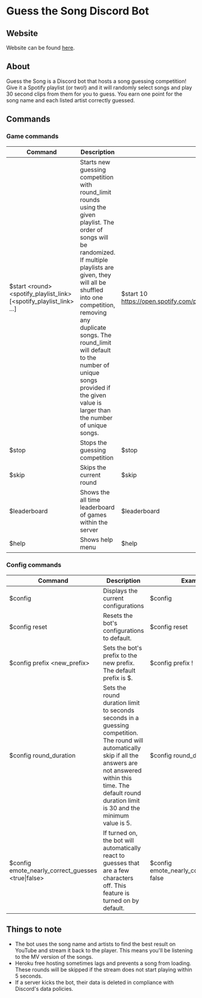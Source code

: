 # Guess the Song Discord Bot

## Website

Website can be found [here](https://hayeselnut.github.io/guess-the-song-discord-bot/).

## About
Guess the Song is a Discord bot that hosts a song guessing competition! Give it a Spotify playlist (or two!) and it will randomly select songs and play 30 second clips from them for you to guess. You earn one point for the song name and each listed artist correctly guessed.

## Commands

### Game commands
| Command                                                              | Description                                                                                                                                                                                                                                                                                                                                                               | Example                                                            |
|----------------------------------------------------------------------|---------------------------------------------------------------------------------------------------------------------------------------------------------------------------------------------------------------------------------------------------------------------------------------------------------------------------------------------------------------------------|--------------------------------------------------------------------|
| $start &lt;round&gt; &lt;spotify_playlist_link&gt; [&lt;spotify_playlist_link&gt; ...] | Starts new guessing competition with round_limit rounds using the given playlist. The order of songs will be randomized. If multiple playlists are given, they will all be shuffled into one competition, removing any duplicate songs. The round_limit will default to the number of unique songs provided if the given value is larger than the number of unique songs. | $start 10 https://open.spotify.com/playlist/37i9dQZF1DXcBWIGoYBM5M |
| $stop                                                                | Stops the guessing competition                                                                                                                                                                                                                                                                                                                                            | $stop                                                              |
| $skip                                                                | Skips the current round                                                                                                                                                                                                                                                                                                                                                   | $skip                                                              |
| $leaderboard                                                         | Shows the all time leaderboard of games within the server                                                                                                                                                                                                                                                                                                                 | $leaderboard                                                       |
| $help                                                                | Shows help menu                                                                                                                                                                                                                                                                                                                                                           | $help                                                              |

### Config commands
| Command                                            | Description                                                                                                                                                                                                                            | Example                                    |
|----------------------------------------------------|----------------------------------------------------------------------------------------------------------------------------------------------------------------------------------------------------------------------------------------|--------------------------------------------|
| $config                                            | Displays the current configurations                                                                                                                                                                                                    | $config                                    |
| $config reset                                      | Resets the bot's configurations to default.                                                                                                                                                                                            | $config reset                              |
| $config prefix <new_prefix>                        | Sets the bot's prefix to the new prefix. The default prefix is $.                                                                                                                                                                      | $config prefix !                           |
| $config round_duration <seconds>                   | Sets the round duration limit to seconds seconds in a guessing competition. The round will automatically skip if all the answers are not answered within this time. The default round duration limit is 30 and the minimum value is 5. | $config round_duration 15                  |
| $config emote_nearly_correct_guesses <true\|false> | If turned on, the bot will automatically react to guesses that are a few characters off. This feature is turned on by default.                                                                                                         | $config emote_nearly_correct_guesses false |

## Things to note
- The bot uses the song name and artists to find the best result on YouTube and stream it back to the player. This means you'll be listening to the MV version of the songs.
- Heroku free hosting sometimes lags and prevents a song from loading. These rounds will be skipped if the stream does not start playing within 5 seconds.
- If a server kicks the bot, their data is deleted in compliance with Discord's data policies.
